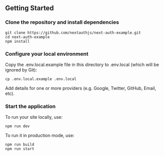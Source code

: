 ## Getting Started

###  Clone the repository and install dependencies

```
git clone https://github.com/nextauthjs/next-auth-example.git
cd next-auth-example
npm install
```

###  Configure your local environment

Copy the .env.local.example file in this directory to .env.local (which will be ignored by Git):

```
cp .env.local.example .env.local
```

Add details for one or more providers (e.g. Google, Twitter, GitHub, Email, etc).

###  Start the application

To run your site locally, use:

```
npm run dev
```

To run it in production mode, use:

```
npm run build
npm run start
```
